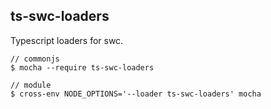 ## ts-swc-loaders

Typescript loaders for swc.

```
// commonjs
$ mocha --require ts-swc-loaders

// module
$ cross-env NODE_OPTIONS='--loader ts-swc-loaders' mocha
```
